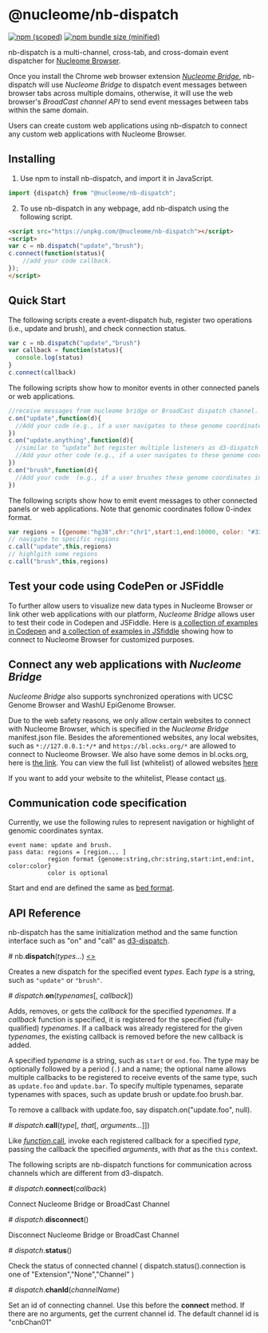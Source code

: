 # @nucleome/nb-dispatch
[![npm (scoped)](https://img.shields.io/npm/v/@nucleome/nb-dispatch.svg)](https://www.npmjs.com/package/@nucleome/nb-dispatch)
[![npm bundle size (minified)](https://img.shields.io/bundlephobia/min/@nucleome/nb-dispatch.svg)](https://github.com/nucleome/nb-dispatch)

nb-dispatch is a multi-channel, cross-tab, and cross-domain event dispatcher for [Nucleome Browser](http://www.nucleome.org). 

Once you install the Chrome web browser extension [*Nucleome Bridge*](https://chrome.google.com/webstore/detail/djcdicpaejhpgncicoglfckiappkoeof), nb-dispatch will use *Nucleome Bridge* to dispatch event messages between browser tabs across multiple domains, otherwise, it will use the web browser's *BroadCast channel API* to send event messages between tabs within the same domain. 

Users can create custom web applications using nb-dispatch to connect any custom web applications with Nucleome Browser.

## Installing
1) Use npm to install nb-dispatch, and import it in JavaScript.
```javascript
import {dispatch} from "@nucleome/nb-dispatch";
```
2) To use nb-dispatch in any webpage, add nb-dispatch using the following script.
```html
<script src="https://unpkg.com/@nucleome/nb-dispatch"></script>
<script>
var c = nb.dispatch("update","brush");
c.connect(function(status){
    //add your code callback.
});
</script>
```

## Quick Start
The following scripts create a event-dispatch hub, register two operations (i.e., update and brush), and check connection status.
```javascript
var c = nb.dispatch("update","brush")
var callback = function(status){
  console.log(status)
}
c.connect(callback)
```

The following scripts show how to monitor events in other connected panels or web applications.
```javascript
//receive messages from nucleome bridge or BroadCast dispatch channel.
c.on("update",function(d){
  //Add your code (e.g., if a user navigates to these genome coordinates in other panel, respond accordingly )
})
c.on("update.anything",function(d){
  //similar to “update” but register multiple listeners as d3-dispatch
  //Add your other code (e.g., if a user navigates to these genome coordinates in other panel, respond accordingly )
})
c.on("brush",function(d){
  //Add your code  (e.g., if a user brushes these genome coordinates in other panel, respond accordingly )
})
```

The following scripts show how to emit event messages to other connected panels or web applications. Note that genomic coordinates follow 0-index format.
```javascript
var regions = [{genome:"hg38",chr:"chr1",start:1,end:10000, color: "#336289" },{genome:"hg38",chr:"chr2",start:1,end:1000}]
// navigate to specific regions
c.call("update",this,regions)
// highlgith some regions
c.call("brush",this,regions)
```

## Test your code using CodePen or JSFiddle
To further allow users to visualize new data types in Nucleome Browser or link other web applications with our platform, *Nucleome Bridge* allows user to test their code in Codepen and JSFiddle.
Here is [a collection of examples in Codepen](https://codepen.io/collection/DkGVYL/) and [a collection of examples in JSfiddle](https://jsfiddle.net/user/nucleome/fiddles/) showing how to connect to Nucleome Browser for customized purposes.

## Connect any web applications with *Nucleome Bridge*
*Nucleome Bridge* also supports synchronized operations with UCSC Genome Browser and WashU EpiGenome Browser.

Due to the web safety reasons, we only allow certain websites to connect with Nucleome Browser, which is specified in the *Nucleome Bridge* manifest.json file.
Besides the aforementioned websites, any local websites, such as `*://127.0.0.1:*/*` and `https://bl.ocks.org/*` are allowed to connect to Nucleome Browser. 
We also have some demos in bl.ocks.org, here is [the link](https://bl.ocks.org/nb1page).
You can view the full list (whitelist) of allowed websites [here](https://nb-docs.readthedocs.io/en/latest/nb_dispatch_api.html#overview)

If you want to add your website to the whitelist, Please contact [us](mailto:zhuxp@cmu.edu). 

## Communication code specification

Currently, we use the following rules to represent navigation or highlight of genomic coordinates syntax.
```
event name: update and brush.
pass data: regions = [region... ]
           region format {genome:string,chr:string,start:int,end:int, color:color}
           color is optional
```
Start and end are defined the same as [bed format](https://genome.ucsc.edu/FAQ/FAQformat.html#format1). 

## API Reference 
nb-dispatch has the same initialization method and the same function interface such as "on" and "call" as [d3-dispatch](https://github.com/d3/d3-dispatch).

\# nb.<b>dispatch</b>(<i>types…</i>) [<>](https://github.com/nucleome/nb-dispatch/blob/master/src/dispatch.js "Source")

Creates a new dispatch for the specified event *types*. Each *type* is a string, such as `"update"` or `"brush"`.

\# *dispatch*.<b>on</b>(<i>typenames</i>[, <i>callback</i>]) 

Adds, removes, or gets the *callback* for the specified *typenames*. If a *callback* function is specified, it is registered for the specified (fully-qualified) *typenames*. If a callback was already registered for the given *typenames*, the existing callback is removed before the new callback is added.

A specified *typename* is a string, such as `start` or `end.foo`. The type may be optionally followed by a period (`.`) and a name; the optional name allows multiple callbacks to be registered to receive events of the same type, such as `update.foo` and `update.bar`. To specify multiple typenames, separate typenames with spaces, such as update brush or update.foo brush.bar.

To remove a callback with update.foo, say dispatch.on("update.foo", null).

\# *dispatch*.<b>call</b>(<i>type</i>[, <i>that</i>[, <i>arguments…</i>]]) 

Like [*function*.call](https://developer.mozilla.org/en-US/docs/Web/JavaScript/Reference/Global_Objects/Function/call), invoke each registered callback for a specified *type*, passing the callback the specified *arguments*, with *that* as the `this` context. 

The following scripts are nb-dispatch functions for communication across channels which are different from d3-dispatch.

\# *dispatch*.<b>connect</b>(<i>callback</i>) 

Connect Nucleome Bridge or BroadCast Channel 

\# *dispatch*.<b>disconnect</b>() 

Disconnect Nucleome Bridge or BroadCast Channel 

\# *dispatch*.<b>status</b>() 

Check the status of connected channel ( dispatch.status().connection is one of "Extension","None","Channel" ) 

\# *dispatch*.<b>chanId</b>(<i>channelName</i>)

Set an id of connecting channel. Use this before the <b>connect</b> method. 
If there are no arguments, get the current channel id. The default channel id is "cnbChan01"
 
